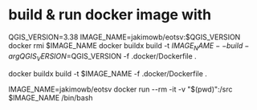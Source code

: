 # build & run docker image with

QGIS_VERSION=3.38
IMAGE_NAME=jakimowb/eotsv:$QGIS_VERSION
docker rmi $IMAGE_NAME
docker buildx build -t $IMAGE_NAME --build-arg QGIS_VERSION=$QGIS_VERSION -f .docker/Dockerfile .

docker buildx build -t $IMAGE_NAME -f .docker/Dockerfile .

IMAGE_NAME=jakimowb/eotsv
docker run --rm -it -v "$(pwd)":/src $IMAGE_NAME /bin/bash